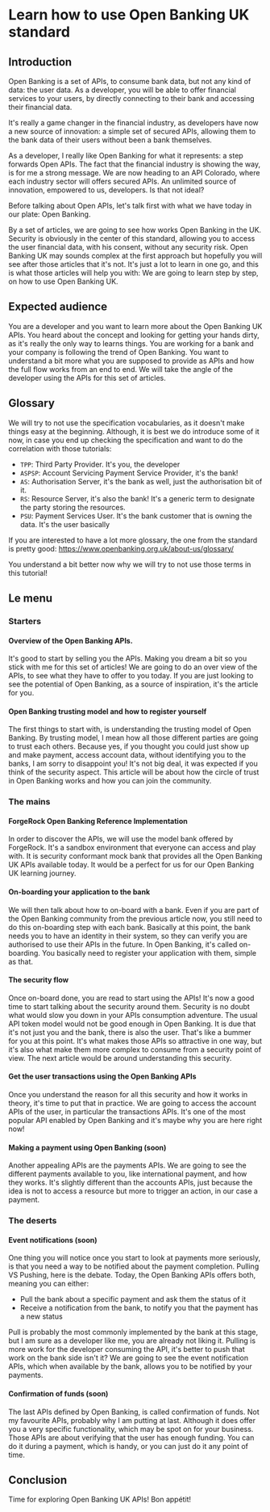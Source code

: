 # Learn how to use Open Banking UK standard

## Introduction

Open Banking is a set of APIs, to consume bank data, but not any  kind of data: the user data. As a developer, you will be able to offer financial services to your users, by directly connecting to their bank and accessing their financial data.

It's really a game changer in the financial industry, as developers have now a new source of innovation: a simple set of secured APIs, allowing them to the bank data of their users without been a bank themselves.

As a developer, I really like Open Banking for what it represents: a step forwards Open APIs. The fact that the financial industry is showing the way, is for me a strong message. We are now heading to an API Colorado, where each industry sector will offers secured APIs. An unlimited source of innovation, empowered to us, developers. Is that not ideal?

Before talking about Open APIs, let's talk first with what we have today in our plate: Open Banking.

By a set of articles, we are going to see how works Open Banking in the UK. 
Security is obviously in the center of this standard, allowing you to access the user financial data, with his consent, without any security risk.
Open Banking UK may sounds complex at the first approach but hopefully you will see after those articles that it's not. It's just a lot to learn in one go, and this is what those articles will help you with: We are going to learn step by step, on how to use Open Banking UK.

## Expected audience

You are a developer and you want to learn more about the Open Banking UK APIs. You heard about the concept and looking for getting your hands dirty, as it's really the only way to learns things.
You are working for a bank and your company is following the trend of Open Banking. You want to understand a bit more what you are supposed to provide as APIs and how the full flow works from an end to end. 
We will take the angle of the developer using the APIs for this set of articles.

## Glossary

We will try to not use the specification vocabularies, as it doesn't make things easy at the beginning.
Although, it is best we do introduce some of it now, in case you end up checking the specification and want to do the correlation with those tutorials:

- `TPP`: Third Party Provider. It's you, the developer
- `ASPSP`: Account Servicing Payment Service Provider, it's the bank!
- `AS`: Authorisation Server, it's the bank as well, just the authorisation bit of it.
- `RS`: Resource Server, it's also the bank! It's a generic term to designate the party storing the resources.
- `PSU`: Payment Services User. It's the bank customer that is owning the data. It's the user basically

If you are interested to have a lot more glossary, the one from the standard is pretty good: https://www.openbanking.org.uk/about-us/glossary/

You understand a bit better now why we will try to not use those terms in this tutorial!

## Le menu

### Starters

#### Overview of the Open Banking APIs.

It's good to start by selling you the APIs. Making you dream a bit so you stick with me for this set of articles!
We are going to do an over view of the APIs, to see what they have to offer to you today.
If you are just looking to see the potential of Open Banking, as a source of inspiration, it's the article for you.

#### Open Banking trusting model and how to register yourself

The first things to start with, is understanding the trusting model of Open Banking. By trusting model, I mean how all those different parties are going to trust each others.
Because yes, if you thought you could just show up and make payment, access account data, without identifying you to the banks, I am sorry to disappoint you!
It's not big deal, it was expected if you think of the security aspect. This article will be about how the circle of trust in Open Banking works and how you can join the community.


### The mains

#### ForgeRock Open Banking Reference Implementation

In order to discover the APIs, we will use the model bank offered by ForgeRock. It's a sandbox environment that everyone can access and play with.
It is security conformant mock bank that provides all the Open Banking UK APIs available today. It would be a perfect for us for our Open Banking UK learning journey.

#### On-boarding your application to the bank

We will then talk about how to on-board with a bank. Even if you are part of the Open Banking community from the previous article now, you still need to do this on-boarding step with each bank.
Basically at this point, the bank needs you to have an identity in their system, so they can verify you are authorised to use their APIs in the future. 
In Open Banking, it's called on-boarding. You basically need to register your application with them, simple as that.

#### The security flow
Once on-board done, you are read to start using the APIs! It's now a good time to start talking about the security around them.
Security is no doubt what would slow you down in your APIs consumption adventure. 
The usual API token model would not be good enough in Open Banking. It is due that it's not just you and the bank, there is also the user. That's like a bummer for you at this point. It's what makes those APIs so attractive in one way, but it's also what make them more complex to consume from a security point of view.
The next article would be around understanding this security. 

#### Get the user transactions using the Open Banking APIs

Once you understand the reason for all this security and how it works in theory, it's time to put that in practice.
We are going to access the account APIs of the user, in particular the transactions APIs. It's one of the most popular API enabled by Open Banking and it's maybe why you are here right now!

#### Making a payment using Open Banking (soon)

Another appealing APIs are the payments APIs. We are going to see the different payments available to you, like international payment, and how they works.
It's slightly different than the accounts APIs, just because the idea is not to access a resource but more to trigger an action, in our case a payment.

### The deserts

#### Event notifications (soon)

One thing you will notice once you start to look at payments more seriously, is that you need a way to be notified about the payment completion.
Pulling VS Pushing, here is the debate. Today, the Open Banking APIs offers both, meaning you can either:
* Pull the bank about a specific payment and ask them the status of it
* Receive a notification from the bank, to notify you that the payment has a new status

Pull is probably the most commonly implemented by the bank at this stage, but I am sure as a developer like me, you are already not liking it. Pulling is more work for the developer consuming the API, it's better to push that work on the bank side isn't it?
We are going to see the event notification APIs, which when available by the bank, allows you to be notified by your payments.


#### Confirmation of funds (soon)

The last APIs defined by Open Banking, is called confirmation of funds. Not my favourite APIs, probably why I am putting at last.
Although it does offer you a very specific functionality, which may be spot on for your business.
Those APIs are about verifying that the user has enough funding.
You can do it during a payment, which is handy, or you can just do it any point of time.



## Conclusion

Time for exploring Open Banking UK APIs! Bon appétit!





